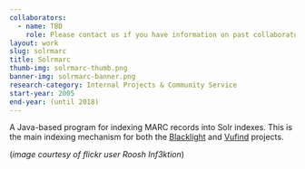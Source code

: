 ```yaml
---
collaborators: 
  - name: TBD
    role: Please contact us if you have information on past collaborators.
layout: work
slug: solrmarc
title: Solrmarc
thumb-img: solrmarc-thumb.png
banner-img: solrmarc-banner.png
research-category: Internal Projects & Community Service
start-year: 2005
end-year: (until 2018)
---
```


A Java-based program for indexing MARC records into Solr indexes. This is the main indexing mechanism for both the [Blacklight](http://projectblacklight.org/) and [Vufind](http://vufind.org/) projects.

(_image courtesy of flickr user Roosh Inf3ktion_)
